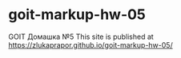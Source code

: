 # goit-markup-hw-05

GOIT Домашка №5
This site is published at https://zlukaprapor.github.io/goit-markup-hw-05/
